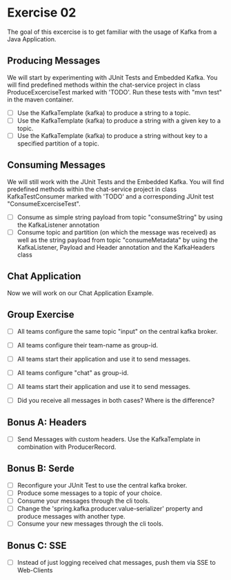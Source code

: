 # Exercise 02
The goal of this excercise is to get familiar with the usage of Kafka from a Java Application. 

## Producing Messages
We will start by experimenting with JUnit Tests and Embedded Kafka. You will find predefined methods within the chat-service project in class ProduceExcerciseTest marked with 'TODO'. Run these tests with "mvn test" in the maven  container.

- [ ] Use the KafkaTemplate (kafka) to produce a string to a topic.
- [ ] Use the KafkaTemplate (kafka) to produce a string with a given key to a topic.
- [ ] Use the KafkaTemplate (kafka) to produce a string without key to a specified partition of a topic.

## Consuming Messages
We will still work with the JUnit Tests and the Embedded Kafka. You will find predefined methods within the chat-service project in class KafkaTestConsumer marked with 'TODO' and a corresponding JUnit test "ConsumeExcerciseTest".

- [ ] Consume as simple string payload from topic "consumeString" by using the KafkaListener annotation
- [ ] Consume topic and partition (on which the message was received) as well as the string payload from topic "consumeMetadata" by using the KafkaListener, Payload and Header annotation and the KafkaHeaders class

## Chat Application
Now we will work on our Chat Application Example. 


## Group Exercise
- [ ] All teams configure the same topic "input" on the central kafka broker.
- [ ] All teams configure their team-name as group-id.
- [ ] All teams start their application and use it to send messages.
- [ ] All teams configure "chat" as group-id.
- [ ] All teams start their application and use it to send messages.
- [ ] Did you receive all messages in both cases? Where is the difference? 






## Bonus A: Headers
- [ ] Send Messages with custom headers. Use the KafkaTemplate in combination with ProducerRecord.

## Bonus B: Serde
- [ ] Reconfigure your JUnit Test to use the central kafka broker.
- [ ] Produce some messages to a topic of your choice.
- [ ] Consume your messages through the cli tools. 
- [ ] Change the 'spring.kafka.producer.value-serializer' property and produce messages with another type.
- [ ] Consume your new messages through the cli tools. 

## Bonus C: SSE
- [ ] Instead of just logging received chat messages, push them via SSE to Web-Clients


